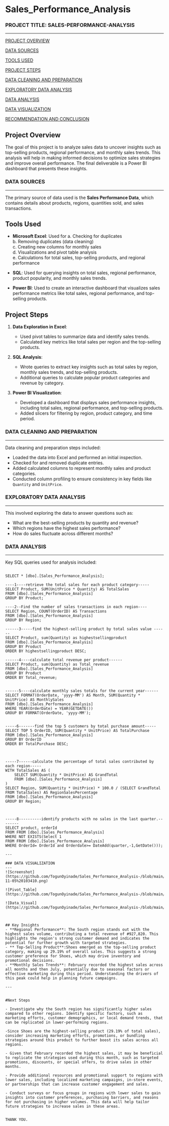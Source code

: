 # Sales_Performance_Analysis

### PROJECT TITLE: SALES-PERFORMANCE-ANALYSIS
---
[PROJECT OVERVIEW](#project-overview)

[DATA SOURCES](#data-sources)

[TOOLS USED](#tools-used)

[PROJECT STEPS](#project-steps)

[DATA CLEANING AND PREPARATION](#data-cleaning-and-preparation)

[EXPLORATORY DATA ANALYSIS](#exploratory-data-analysis)

[DATA ANALYSIS](#data-analysis)

[DATA VISUALIZATION](#data-visualization)

[RECOMMENDATION AND CONCLUSION](#recommendation-and-conclusion)


## Project Overview
The goal of this project is to analyze sales data to uncover insights such as top-selling products, regional performance, and monthly sales trends. This analysis will help in making informed decisions to optimize sales strategies and improve overall performance. The final deliverable is a Power BI dashboard that presents these insights.

### DATA SOURCES
---
The primary source of data used is the **Sales Performance Data**, which contains details about products, regions, quantities sold, and sales transactions.

## Tools Used
- **Microsoft Excel**: Used for
  a. Checking for duplicates  
  b. Removing duplicates (data cleaning)  
  c. Creating new columns for monthly sales  
  d. Visualizations and pivot table analysis  
  e. Calculations for total sales, top-selling products, and regional performance  
  
- **SQL**: Used for querying insights on total sales, regional performance, product popularity, and monthly sales trends.
  
- **Power BI**: Used to create an interactive dashboard that visualizes sales performance metrics like total sales, regional performance, and top-selling products.

## Project Steps
1. **Data Exploration in Excel**:
   - Used pivot tables to summarize data and identify sales trends.
   - Calculated key metrics like total sales per region and the top-selling products.

2. **SQL Analysis**:
   - Wrote queries to extract key insights such as total sales by region, monthly sales trends, and top-selling products.
   - Additional queries to calculate popular product categories and revenue by category.

3. **Power BI Visualization**:
   - Developed a dashboard that displays sales performance insights, including total sales, regional performance, and top-selling products.
   - Added slicers for filtering by region, product category, and time period.

### DATA CLEANING AND PREPARATION
---
Data cleaning and preparation steps included:
- Loaded the data into Excel and performed an initial inspection.
- Checked for and removed duplicate entries.
- Added calculated columns to represent monthly sales and product categories.
- Conducted column profiling to ensure consistency in key fields like `Quantity` and `UnitPrice`.

### EXPLORATORY DATA ANALYSIS
---
This involved exploring the data to answer questions such as:
- What are the best-selling products by quantity and revenue?
- Which regions have the highest sales performance?
- How do sales fluctuate across different months?

### DATA ANALYSIS
---
Key SQL queries used for analysis included:

```

SELECT * [dbo].[Sales_Performance_Analysis];

----1----retrieve the total sales for each product category-----
SELECT Product, SUM(UnitPrice * Quantity) AS TotalSales
FROM [dbo].[Sales_Performance_Analysis]
GROUP BY Product;

----2--Find the number of sales transactions in each region----
SELECT Region, COUNT(OrderID) AS Transactions
FROM [dbo].[Sales_Performance_Analysis]
GROUP BY Region;

------3-----find the highest-selling product by total sales value ------
SELECT Product, sum(Quantity) as highestsellingproduct
FROM [dbo].[Sales_Performance_Analysis]
GROUP BY Product
ORDER BY highestsellingproduct DESC;

------4----calculate total revenue per product------
SELECT Product, sum(Quantity) as Total_revenue
FROM [dbo].[Sales_Performance_Analysis]
GROUP BY Product
ORDER BY Total_revenue;


------5----calculate monthly sales totals for the current year------
SELECT FORMAT(OrderDate, 'yyyy-MM') AS Month, SUM(Quantity * UnitPrice) AS MonthlySales
FROM [dbo].[Sales_Performance_Analysis]
WHERE YEAR(OrderDate) = YEAR(GETDATE())
GROUP BY FORMAT(OrderDate, 'yyyy-MM');


-----6-------find the top 5 customers by total purchase amount-----
SELECT TOP 5 OrderID, SUM(Quantity * UnitPrice) AS TotalPurchase
FROM [dbo].[Sales_Performance_Analysis]
GROUP BY OrderID
ORDER BY TotalPurchase DESC;



-----7------calculate the percentage of total sales contributed by each region-----
WITH TotalSales AS (
    SELECT SUM(Quantity * UnitPrice) AS GrandTotal
    FROM [dbo].[Sales_Performance_Analysis]
)
SELECT Region, SUM(Quantity * UnitPrice) * 100.0 / (SELECT GrandTotal FROM TotalSales) AS RegionSalesPercentage
FROM [dbo].[Sales_Performance_Analysis]
GROUP BY Region;



-----8----------identify products with no sales in the last quarter.--------
SELECT product, orderId
FROM FROM [dbo].[Sales_Performance_Analysis]
WHERE NOT EXISTS(Select 1
FROM FROM [dbo].[Sales_Performance_Analysis]
WHERE OrderId= OrderId and Orderdate>= DateAdd(quarter,-1,GetDate()));

---

### DATA VISUALIZATION
---
![Screenshot](https://github.com/TogunOyinade/Sales_Performance_Analysis-/blob/main/Screenshot%202024-11-05%20103410.png)

![Pivot_Table](https://github.com/TogunOyinade/Sales_Performance_Analysis-/blob/main/Sales_Analysis_Pivot.csv)

![Data_Visual](https://github.com/TogunOyinade/Sales_Performance_Analysis-/blob/main/Sales_Performance_Visualization.pdf)



## Key Insights
- **Regional Performance**: The South region stands out with the highest sales volume, contributing a total revenue of #927,820. This highlights the region's strong customer demand and indicates the potential for further growth with targeted strategies.
- ** Top-Selling Product**:Shoes emerged as the top-selling product category, making up 29.19% of overall sales. This suggests a strong customer preference for Shoes, which may drive inventory and promotional decisions.
- **Monthly Sales Trends**: February recorded the highest sales across all months and then July, potentially due to seasonal factors or effective marketing during this period. Understanding the drivers of this peak could help in planning future campaigns.

---


#Next Steps

- Investigate why the South region has significantly higher sales compared to other regions. Identify specific factors, such as marketing efforts, customer demographics, or local demand trends, that can be replicated in lower-performing regions.

-Since Shoes are the highest-selling product (29.19% of total sales), consider increasing marketing efforts, promotions, or bundling strategies around this product to further boost its sales across all regions.

- Given that February recorded the highest sales, it may be beneficial to replicate the strategies used during this month, such as targeted promotions, discounts, or special offers, to drive sales in other months.

- Provide additional resources and promotional support to regions with lower sales, including localized marketing campaigns, in-store events, or partnerships that can increase customer engagement and sales.

- Conduct surveys or focus groups in regions with lower sales to gain insights into customer preferences, purchasing barriers, and reasons for not purchasing in higher volumes. This data will help tailor future strategies to increase sales in these areas.


THANK YOU.

